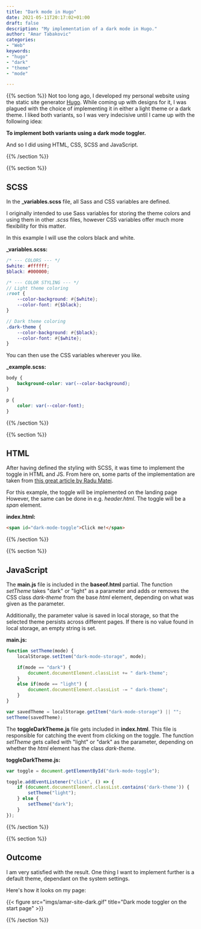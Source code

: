 ```yaml
---
title: "Dark mode in Hugo"
date: 2021-05-11T20:17:02+01:00
draft: false
description: "My implementation of a dark mode in Hugo."
author: "Amar Tabakovic"
categories: 
- "Web"
keywords:
- "hugo"
- "dark"
- "theme"
- "mode"

---
```

{{% section %}}
Not too long ago, I developed my personal website using the static site generator [Hugo](https://gohugo.io/). While coming up with designs for it, I was plagued with the choice of implementing it in either a light theme or a dark theme. I liked both variants, so I was very indecisive until I came up with the following idea: 

**To implement both variants using a dark mode toggler.**

And so I did using HTML, CSS, SCSS and JavaScript.

{{% /section %}}

{{% section %}}

## SCSS

In the **_variables.scss** file, all Sass and CSS variables are defined. 

I originally intended to use Sass variables for storing the theme colors and using them in other *.scss* files, however CSS variables offer much more flexibility for this matter.

In this example I will use the colors black and white.

**_variables.scss:**

```scss
/* --- COLORS --- */
$white: #ffffff;
$black: #000000;

/* --- COLOR STYLING --- */
// Light theme coloring
:root {
    --color-background: #{$white};
    --color-font: #{$black};
}

// Dark theme coloring
.dark-theme {
    --color-background: #{$black};
    --color-font: #{$white};
}
```

You can then use the CSS variables wherever you like.

**_example.scss:**

```scss
body {
    background-color: var(--color-background);
}

p {
    color: var(--color-font);
}
```

{{% /section %}}

{{% section %}}
## HTML
After having defined the styling with SCSS, it was time to implement the toggle in HTML and JS. From here on, some parts of the implementation are taken from [this great article by Radu Matei](https://radu-matei.com/blog/dark-mode/).

For this example, the toggle will be implemented on the landing page However, the same can be done in e.g. *header.html*. The toggle will be a *span* element.

**index.html:**

```html
<span id="dark-mode-toggle">Click me!</span>
```
{{% /section %}}

{{% section %}}
## JavaScript

The **main.js** file is included in the **baseof.html** partial. The function *setTheme* takes "dark" or "light" as a parameter and adds or removes the CSS class *dark-theme* from the base *html* element, depending on what was given as the parameter. 

Additionally, the parameter value is saved in local storage, so that the selected theme persists across different pages. If there is no value found in local storage, an empty string is set.

**main.js:**

```javascript
function setTheme(mode) {
    localStorage.setItem("dark-mode-storage", mode);

    if(mode == "dark") {
        document.documentElement.classList += " dark-theme";
    }
    else if(mode == "light") {
        document.documentElement.classList -= " dark-theme";
    }
}

var savedTheme = localStorage.getItem("dark-mode-storage") || "";
setTheme(savedTheme);
```

The **toggleDarkTheme.js** file gets included in **index.html**. This file is responsible for catching the event from clicking on the toggle. The function *setTheme* gets called with "light" or "dark" as the parameter, depending on whether the *html* element has the class *dark-theme*.

**toggleDarkTheme.js:**

```javascript
var toggle = document.getElementById("dark-mode-toggle");

toggle.addEventListener("click", () => {
    if (document.documentElement.classList.contains('dark-theme')) {
        setTheme("light");
    } else {
        setTheme("dark");
    }
});
```

{{% /section %}}

{{% section %}}
## Outcome

I am very satisfied with the result. One thing I want to implement further is a default theme, dependant on the system settings.

Here's how it looks on my page:

{{< figure src="imgs/amar-site-dark.gif" title="Dark mode toggler on the start page" >}}

{{% /section %}}



